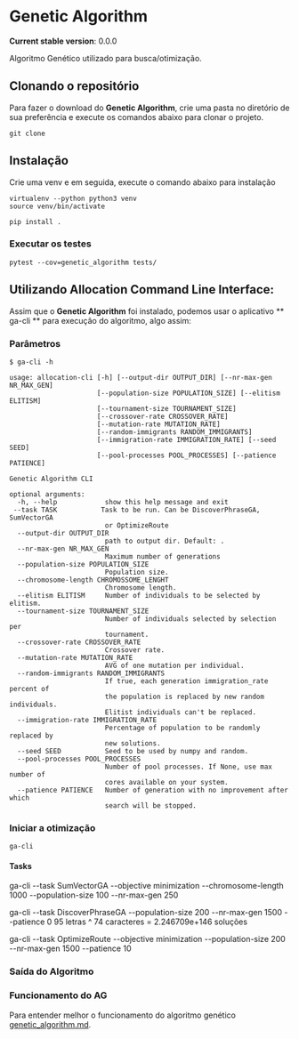# Genetic Algorithm
**Current stable version**: 0.0.0

Algoritmo Genético utilizado para busca/otimização.

## Clonando o repositório
Para fazer o download do **Genetic Algorithm**, crie uma pasta no diretório de sua preferência e execute os comandos abaixo para clonar o projeto.

```
git clone 
```

## Instalação
Crie uma venv e em seguida, execute o comando abaixo para instalação

```
virtualenv --python python3 venv
source venv/bin/activate

pip install .
```

### Executar os testes
```console
pytest --cov=genetic_algorithm tests/
```

## Utilizando Allocation **C**ommand **Li**ne **I**nterface:
Assim que o **Genetic Algorithm** foi instalado, podemos usar o aplicativo ** ga-cli ** para execução do algoritmo, algo assim:

### Parâmetros
```
$ ga-cli -h

usage: allocation-cli [-h] [--output-dir OUTPUT_DIR] [--nr-max-gen NR_MAX_GEN]
                      [--population-size POPULATION_SIZE] [--elitism ELITISM]
                      [--tournament-size TOURNAMENT_SIZE]
                      [--crossover-rate CROSSOVER_RATE]
                      [--mutation-rate MUTATION_RATE]
                      [--random-immigrants RANDOM_IMMIGRANTS]
                      [--immigration-rate IMMIGRATION_RATE] [--seed SEED]
                      [--pool-processes POOL_PROCESSES] [--patience PATIENCE]

Genetic Algorithm CLI

optional arguments:
  -h, --help            show this help message and exit
 --task TASK           Task to be run. Can be DiscoverPhraseGA, SumVectorGA
                        or OptimizeRoute
  --output-dir OUTPUT_DIR
                        path to output dir. Default: .
  --nr-max-gen NR_MAX_GEN
                        Maximum number of generations
  --population-size POPULATION_SIZE
                        Population size.
  --chromosome-length CHROMOSSOME_LENGHT
                        Chromosome length.
  --elitism ELITISM     Number of individuals to be selected by elitism.
  --tournament-size TOURNAMENT_SIZE
                        Number of individuals selected by selection per
                        tournament.
  --crossover-rate CROSSOVER_RATE
                        Crossover rate.
  --mutation-rate MUTATION_RATE
                        AVG of one mutation per individual.
  --random-immigrants RANDOM_IMMIGRANTS
                        If true, each generation immigration_rate percent of
                        the population is replaced by new random individuals.
                        Elitist individuals can't be replaced.
  --immigration-rate IMMIGRATION_RATE
                        Percentage of population to be randomly replaced by
                        new solutions.
  --seed SEED           Seed to be used by numpy and random.
  --pool-processes POOL_PROCESSES
                        Number of pool processes. If None, use max number of
                        cores available on your system.
  --patience PATIENCE   Number of generation with no improvement after which
                        search will be stopped.
```

### Iniciar a otimização
```console
ga-cli
```

#### Tasks
ga-cli --task SumVectorGA --objective minimization --chromosome-length 1000 --population-size 100 --nr-max-gen 250

ga-cli --task DiscoverPhraseGA --population-size 200 --nr-max-gen 1500 --patience 0
95 letras ^ 74 caracteres = 2.246709e+146 soluções

ga-cli --task  OptimizeRoute --objective minimization --population-size 200 --nr-max-gen 1500 --patience 10

### Saída do Algoritmo


###  Funcionamento do AG
Para entender melhor o funcionamento do algoritmo genético [genetic_algorithm.md](/docs/genetic_algorithm.md).

